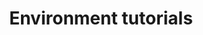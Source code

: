 ---
layout: default
group: compman
subgroup: 05_UseCompMan
title: Environment tutorials
menu_title: Environment tutorials
menu_order: 8
menu_node: 
level3_menu_node: level3parent
level3_subgroup: step3
version: 2.0
github_link: comp-mgr/module-man/step3-parent.md
---